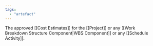 ```yaml
---
tags:
  - "artefact"
---
```

The approved [[Cost Estimates]] for the [[Project]] or any [[Work Breakdown Structure Component|WBS Component]] or any [[Schedule Activity]].